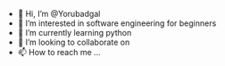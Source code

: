 - 👋 Hi, I’m @Yorubadgal
- 👀 I’m interested in software engineering for beginners
- 🌱 I’m currently learning python
- 💞️ I’m looking to collaborate on 
- 📫 How to reach me ...

<!---
Yorubadgal/Yorubadgal is a ✨ special ✨ repository because its `README.md` (this file) appears on your GitHub profile.
You can click the Preview link to take a look at your changes.
--->
